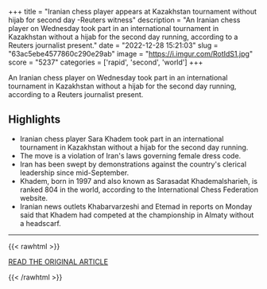 +++
title = "Iranian chess player appears at Kazakhstan tournament without hijab for second day -Reuters witness"
description = "An Iranian chess player on Wednesday took part in an international tournament in Kazakhstan without a hijab for the second day running, according to a Reuters journalist present."
date = "2022-12-28 15:21:03"
slug = "63ac5ebe4577860c290e29ab"
image = "https://i.imgur.com/RotIdS1.jpg"
score = "5237"
categories = ['rapid', 'second', 'world']
+++

An Iranian chess player on Wednesday took part in an international tournament in Kazakhstan without a hijab for the second day running, according to a Reuters journalist present.

## Highlights

- Iranian chess player Sara Khadem took part in an international tournament in Kazakhstan without a hijab for the second day running.
- The move is a violation of Iran's laws governing female dress code.
- Iran has been swept by demonstrations against the country's clerical leadership since mid-September.
- Khadem, born in 1997 and also known as Sarasadat Khademalsharieh, is ranked 804 in the world, according to the International Chess Federation website.
- Iranian news outlets Khabarvarzeshi and Etemad in reports on Monday said that Khadem had competed at the championship in Almaty without a headscarf.

---

{{< rawhtml >}}
  <p class="article-category">
    <a target="_blank" href="https://www.reuters.com/world/middle-east/iranian-chess-player-appears-kazakhstan-tournament-without-hijab-second-day-2022-12-28/">READ THE ORIGINAL ARTICLE</a>
  </p>
{{< /rawhtml >}}
